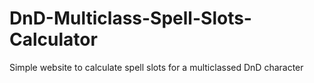 # DnD-Multiclass-Spell-Slots-Calculator
Simple website to calculate spell slots for a multiclassed DnD character
